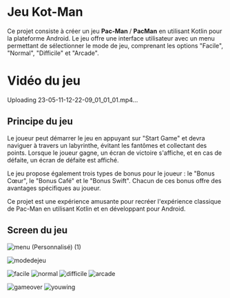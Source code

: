 # Jeu Kot-Man
Ce projet consiste à créer un jeu **Pac-Man** / **PacMan** en utilisant Kotlin pour la plateforme Android. Le jeu offre une interface utilisateur avec un menu permettant de sélectionner le mode de jeu, comprenant les options "Facile", "Normal", "Difficile" et "Arcade".
# Vidéo du jeu


Uploading 23-05-11-12-22-09_01_01_01.mp4…



## Principe du jeu
Le joueur peut démarrer le jeu en appuyant sur "Start Game" et devra naviguer à travers un labyrinthe, évitant les fantômes et collectant des points. Lorsque le joueur gagne, un écran de victoire s'affiche, et en cas de défaite, un écran de défaite est affiché.

Le jeu propose également trois types de bonus pour le joueur : le "Bonus Cœur", le "Bonus Café" et le "Bonus Swift". Chacun de ces bonus offre des avantages spécifiques au joueur.

Ce projet est une expérience amusante pour recréer l'expérience classique de Pac-Man en utilisant Kotlin et en développant pour Android.

## Screen du jeu
![menu (Personnalisé) (1)](https://github.com/imadsharof/Kot-Man/assets/100962495/5e089b6c-4b32-4e40-a050-dbece1a3537d)

![modedejeu](https://github.com/imadsharof/Kot-Man/assets/100962495/fbf4b06f-92d3-4828-be59-a26a8277c05b)


![facile](https://github.com/imadsharof/Kot-Man/assets/100962495/f6e0b094-9d22-47a3-955d-d82ba1251c2b)
![normal](https://github.com/imadsharof/Kot-Man/assets/100962495/ee3dfccb-5603-42eb-8c1e-c83b22c77798)
![difficile](https://github.com/imadsharof/Kot-Man/assets/100962495/0a6a5a32-63ae-4c77-9b87-52b09eeefe43)
![arcade](https://github.com/imadsharof/Kot-Man/assets/100962495/161c58d9-4c93-40bc-9a0c-8961ba131adf)



![gameover](https://github.com/imadsharof/Kot-Man/assets/100962495/20bdc440-9f27-48ed-b03e-8aefc7b4b814)
![youwing](https://github.com/imadsharof/Kot-Man/assets/100962495/4261c408-ec2c-48e8-a324-9929511d850b)

